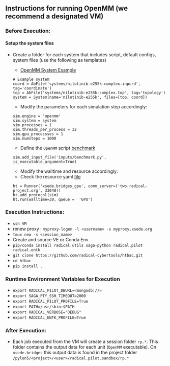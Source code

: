 
## Instructions for running OpenMM (we recommend a designated VM)

### Before Execution:

#### Setup the system files 

* Create a folder for each system that includes script, default configs, system files (use the following as templates) 

    * [OpenMM System Example](https://github.com/radical-cybertools/htbac/blob/master/examples/openmm/openmm_example.py#L6-L8) 

    ```
    # Example system
    coord = AbFile('systems/nilotinib-e255k-complex.inpcrd', tag='coordinate')
    top = AbFile('systems/nilotinib-e255k-complex.top', tag='topology')
    system = System(name='nilotinib-e255k', files=[top, coord])
    ```
    * Modify the parameters for each simulation step accordingly: 
    
    ```
    sim.engine = 'openmm'
    sim.system = system
    sim.processes = 1
    sim.threads_per_process = 32
    sim.gpu_processses = 1
    sim.numsteps = 1000

    ```

    * Define the `OpenMM` script [benchmark](https://github.com/radical-cybertools/htbac/blob/master/examples/inputs/benchmark.py#L17-L18) 

    ```
    sim.add_input_file('inputs/benchmark.py', is_executable_argument=True)

    ```
    
    * Modify the walltime and resource accordingly:
    * Check the resource yaml [file](https://github.com/radical-cybertools/htbac/blob/master/htbac/resources.yaml#L274)

    ```
    ht = Runner('xsede.bridges_gpu', comm_server=('two.radical-project.org', 33048))
    ht.add_protocol(sim)
    ht.run(walltime=30, queue =  'GPU')

    ```

### Execution Instructions: 


* `ssh VM`
* renew proxy : `myproxy-logon -l <username> -s myproxy.xsede.org`
* `tmux new -s <session_name>` 
* Create and source VE or Conda Env
* `pip/conda install radical.utils saga-python radical.pilot radical.entk`
* `git clone https://github.com/radical-cybertools/htbac.git`
* `cd htbac`
* `pip install .`


### Runtime Environment Variables for Execution 


* `export RADICAL_PILOT_DBURL=<mongodb://>`
* `export SAGA_PTY_SSH_TIMEOUT=2000`
* `export RADICAL_PILOT_PROFILE=True`
* `export PATH=/usr/sbin:$PATH`
* `export RADICAL_VERBOSE="DEBUG"`
* `export RADICAL_ENTK_PROFILE=True`


### After Execution:

* Each job executed from the VM will create a session folder `rp.*`. This folder contains the output data for each unit (`OpenMM` executable). On `xsede.bridges` this output data is found in the project folder `/pylon5/<project>/<user>/radical.pilot.sandbox/rp.*`




